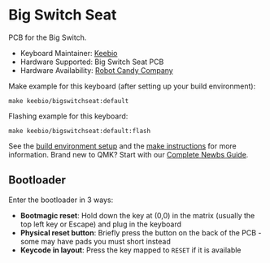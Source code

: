 # Big Switch Seat

PCB for the Big Switch.

* Keyboard Maintainer: [Keebio](https://github.com/nooges)
* Hardware Supported: Big Switch Seat PCB
* Hardware Availability: [Robot Candy Company](https://robotcandy.company/)

Make example for this keyboard (after setting up your build environment):

    make keebio/bigswitchseat:default

Flashing example for this keyboard:

    make keebio/bigswitchseat:default:flash

See the [build environment setup](https://docs.qmk.fm/#/getting_started_build_tools) and the [make instructions](https://docs.qmk.fm/#/getting_started_make_guide) for more information. Brand new to QMK? Start with our [Complete Newbs Guide](https://docs.qmk.fm/#/newbs).

## Bootloader

Enter the bootloader in 3 ways:

* **Bootmagic reset**: Hold down the key at (0,0) in the matrix (usually the top left key or Escape) and plug in the keyboard
* **Physical reset button**: Briefly press the button on the back of the PCB - some may have pads you must short instead
* **Keycode in layout**: Press the key mapped to `RESET` if it is available
